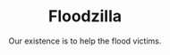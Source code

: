 <h1 align="center">Floodzilla</h1>
<p align="center">Our existence is to help the flood victims.</p>

<!-- ### Technologies used
    * HTML5
    * CSS
    * JavaScript
    * Bootstrap

<p align="center">Screenshots</p>

![image](https://user-images.githubusercontent.com/78247889/146505618-a0f3d889-b767-4f18-a720-031a005f7c6e.png)

### <div align="center"><samp>Show ❤️ by starring this repository.</samp></div> -->